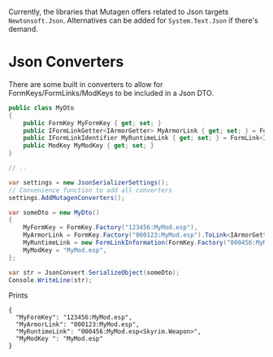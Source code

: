 Currently, the libraries that Mutagen offers related to Json targets `Newtonsoft.Json`.  Alternatives can be added for `System.Text.Json` if there's demand.

# Json Converters
There are some built in converters to allow for FormKeys/FormLinks/ModKeys to be included in a Json DTO.

```cs
public class MyDto
{
    public FormKey MyFormKey { get; set; }
    public IFormLinkGetter<IArmorGetter> MyArmorLink { get; set; } = FormLink<IArmorGetter>.Null;
    public IFormLinkIdentifier MyRuntimeLink { get; set; } = FormLink<IMajorRecordGetter>.Null;
    public ModKey MyModKey { get; set; }
}

// ..

var settings = new JsonSerializerSettings();
// Convenience function to add all converters
settings.AddMutagenConverters();

var someDto = new MyDto()
{
    MyFormKey = FormKey.Factory("123456:MyMod.esp"),
    MyArmorLink = FormKey.Factory("000123:MyMod.esp").ToLink<IArmorGetter>(),
    MyRuntimeLink = new FormLinkInformation(FormKey.Factory("000456:MyMod.esp"), typeof(IWeaponGetter)),
    MyModKey = "MyMod.esp",
};

var str = JsonConvert.SerializeObject(someDto);
Console.WriteLine(str);
```
Prints
```
{
  "MyFormKey": "123456:MyMod.esp",
  "MyArmorLink": "000123:MyMod.esp",
  "MyRuntimeLink": "000456:MyMod.esp<Skyrim.Weapon>",
  "MyModKey ": "MyMod.esp"
}
```